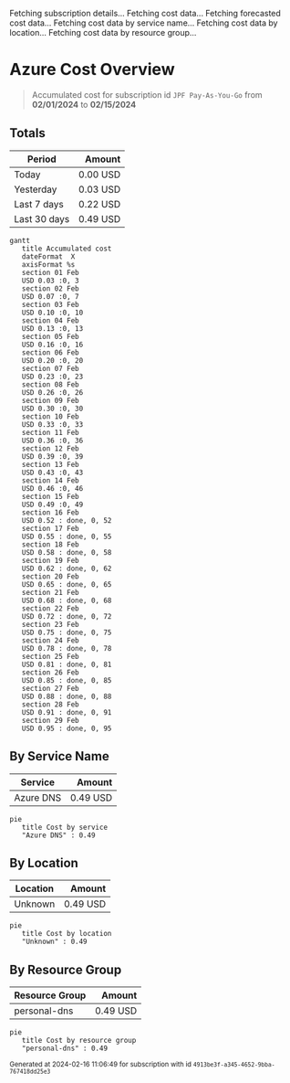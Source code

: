 Fetching subscription details...
Fetching cost data...
Fetching forecasted cost data...
Fetching cost data by service name...
Fetching cost data by location...
Fetching cost data by resource group...
# Azure Cost Overview

> Accumulated cost for subscription id `JPF Pay-As-You-Go` from **02/01/2024** to **02/15/2024**

## Totals

|Period|Amount|
|---|---:|
|Today|0.00 USD|
|Yesterday|0.03 USD|
|Last 7 days|0.22 USD|
|Last 30 days|0.49 USD|

```mermaid
gantt
   title Accumulated cost
   dateFormat  X
   axisFormat %s
   section 01 Feb
   USD 0.03 :0, 3
   section 02 Feb
   USD 0.07 :0, 7
   section 03 Feb
   USD 0.10 :0, 10
   section 04 Feb
   USD 0.13 :0, 13
   section 05 Feb
   USD 0.16 :0, 16
   section 06 Feb
   USD 0.20 :0, 20
   section 07 Feb
   USD 0.23 :0, 23
   section 08 Feb
   USD 0.26 :0, 26
   section 09 Feb
   USD 0.30 :0, 30
   section 10 Feb
   USD 0.33 :0, 33
   section 11 Feb
   USD 0.36 :0, 36
   section 12 Feb
   USD 0.39 :0, 39
   section 13 Feb
   USD 0.43 :0, 43
   section 14 Feb
   USD 0.46 :0, 46
   section 15 Feb
   USD 0.49 :0, 49
   section 16 Feb
   USD 0.52 : done, 0, 52
   section 17 Feb
   USD 0.55 : done, 0, 55
   section 18 Feb
   USD 0.58 : done, 0, 58
   section 19 Feb
   USD 0.62 : done, 0, 62
   section 20 Feb
   USD 0.65 : done, 0, 65
   section 21 Feb
   USD 0.68 : done, 0, 68
   section 22 Feb
   USD 0.72 : done, 0, 72
   section 23 Feb
   USD 0.75 : done, 0, 75
   section 24 Feb
   USD 0.78 : done, 0, 78
   section 25 Feb
   USD 0.81 : done, 0, 81
   section 26 Feb
   USD 0.85 : done, 0, 85
   section 27 Feb
   USD 0.88 : done, 0, 88
   section 28 Feb
   USD 0.91 : done, 0, 91
   section 29 Feb
   USD 0.95 : done, 0, 95
```

## By Service Name

|Service|Amount|
|---|---:|
|Azure DNS|0.49 USD|

```mermaid
pie
   title Cost by service
   "Azure DNS" : 0.49
```

## By Location

|Location|Amount|
|---|---:|
|Unknown|0.49 USD|

```mermaid
pie
   title Cost by location
   "Unknown" : 0.49
```

## By Resource Group

|Resource Group|Amount|
|---|---:|
|personal-dns|0.49 USD|

```mermaid
pie
   title Cost by resource group
   "personal-dns" : 0.49
```

<sup>Generated at 2024-02-16 11:06:49 for subscription with id `4913be3f-a345-4652-9bba-767418dd25e3`</sup>
